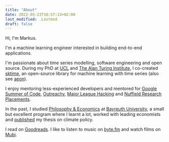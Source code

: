 ```yaml
---
title: "About"
date: 2022-05-23T16:57:13+02:00
last_modified: .Lastmod
draft: false
---
```


Hi, I'm Markus. 

I'm a machine learning engineer interested in building end-to-end applications. 

I'm passionate about time series modelling, software engineering and open source. 
During my PhD at [UCL] and [The Alan Turing Institute], I co-created [sktime], an open-source library for machine learning with time series (also see [aeon]).

I enjoy mentoring less-experienced developers and mentored for [Google Summer of Code], [Outreachy], [Major League Hacking] and [Nuffield Research Placements].

In the past, I studied [Philosophy & Economics] at [Bayreuth University], a small but excellent program where I learnt a lot, worked with leading economists and [published] my thesis on climate policy.

I read on [Goodreads]. I like to listen to music on [byte.fm] and watch films on [Mubi].

[UCL]: https://www.ucl.ac.uk/
[The Alan Turing Institute]: https://www.turing.ac.uk/
[sktime]: https://github.com/sktime/sktime
[aeon]: https://github.com/aeon-toolkit/aeon
[Google Summer of Code]: https://summerofcode.withgoogle.com/
[Outreachy]: https://www.outreachy.org/
[Major League Hacking]: https://mlh.io/
[Nuffield Research Placements]: https://www.nuffieldresearchplacements.org/
[published]: https://www.sciencedirect.com/science/article/abs/pii/S0921800917316075
[Philosophy & Economics]: https://www.uni-bayreuth.de/en/master/philosophy-economics
[Bayreuth University]: https://www.uni-bayreuth.de/en
[Goodreads]: https://www.goodreads.com/mloning
[byte.fm]: https://www.byte.fm/
[Mubi]: https://mubi.com/
